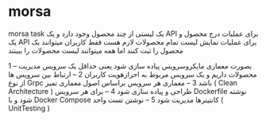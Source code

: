 # morsa
morsa task
یک لیستی از چند محصول وجود دارد و یک API برای عملیات درج محصول و یک API برای عملیات نمایش لیست تمام
محصولات لازم هست فقط کاربران میتوانند یک محصول را ثبت کنند اما همه میتوانند لیست محصولات را ببینند

1 – بصورت معماری مایکروسرویس پیاده سازی شود یعنی حداقل یک سرویس مدیریت محصولات داریم و یک سرویس
مربوط به احرازهویت کاربران
2 – ارتباط بین سرویس ها از نوع Grpc باشد
3 – معماری هر سرویس براساس اصول معماری تمیز ( Clean Architecture ) طراحی و پیاده سازی شود
4 – برای هر سرویس Dockerfile نوشته شود و با Docker Compose کانتینرها مدیریت شود
5 – نوشتن تست واحد ( UnitTesting )
